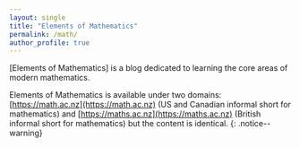```yaml
---
layout: single
title: "Elements of Mathematics"
permalink: /math/
author_profile: true
---
```

[Elements of Mathematics] is a blog dedicated to learning the core areas of modern mathematics. 

Elements of Mathematics is available under two domains: [https://math.ac.nz](https://math.ac.nz) (US and Canadian informal short for mathematics)
and [https://maths.ac.nz](https://maths.ac.nz) (British informal short for mathematics) but the content is identical.
{: .notice--warning}
